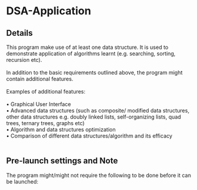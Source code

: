# DSA-Application

## Details

This program make use of at least one data structure. It is used to demonstrate application of algorithms learnt (e.g. searching, sorting, recursion etc). </br>
</br>
In addition to the basic requirements outlined above, the program might contain additional features.  </br>
</br>
Examples of additional features: </br>
</br>
•	Graphical User Interface </br>
•	Advanced data structures (such as composite/ modified data structures, other data structures e.g. doubly linked lists, self-organizing lists, quad trees, ternary trees, graphs etc) </br>
•	Algorithm and data structures optimization </br>
•	Comparison of different data structures/algorithm and its efficacy </br>
</br>

## Pre-launch settings and Note </br>
The program might/might not require the following to be done before it can be launched: </br>
</br>
</br>
</br>
